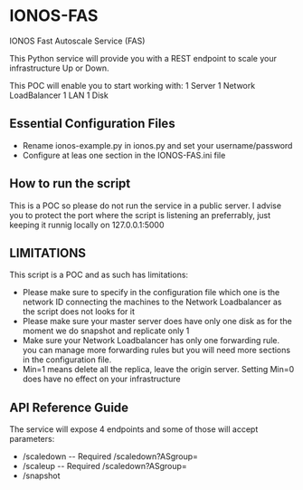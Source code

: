 # IONOS-FAS
IONOS Fast Autoscale Service (FAS)

This Python service will provide you with a REST endpoint to scale your infrastructure Up or Down.

This POC will enable you to start working with:
1 Server
1 Network LoadBalancer
1 LAN
1 Disk

## Essential Configuration Files
- Rename ionos-example.py in ionos.py and set your username/password
- Configure at leas one section in the IONOS-FAS.ini file

## How to run the script
This is a POC so please do not run the service in a public server.
I advise you to protect the port where the script is listening an
preferrably, just keeping it runnig locally on 127.0.0.1:5000

## LIMITATIONS
This script is a POC and as such has limitations:
- Please make sure to specify in the configuration file which one is the network ID connecting the machines to the Network Loadbalancer as the script does not looks for it
- Please make sure your master server does have only one disk as for the moment we do snapshot and replicate only 1
- Make sure your Network Loadbalancer has only one forwarding rule. you can manage more forwarding rules but you will need more sections in the configuration file.
- Min=1 means delete all the replica, leave the origin server. Setting Min=0 does have no effect on your infrastructure

## API Reference Guide
The service will expose 4 endpoints and some of those will accept parameters:
- /scaledown
-- Required /scaledown?ASgroup=<name of your section in the config file>
- /scaleup
-- Required /scaledown?ASgroup=<name of your section in the config file>
- /snapshot